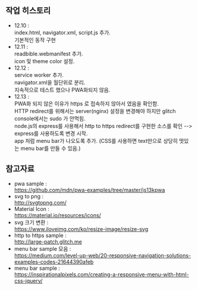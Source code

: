 ## 작업 히스토리
- 12.10 : 
<br/> index.html, navigator.xml, script.js 추가.
<br/> 기본적인 동작 구현
- 12.11 : 
<br/> readbible.webmanifest 추가.
<br/> icon 및 theme color 설정.
- 12.12 : 
<br/> service worker 추가.
<br/> navigator.xml을 월단위로 분리.
<br/> 지속적으로 테스트 했으나 PWA화되지 않음.
- 12.13 :
<br/> PWA화 되지 않은 이유가 https 로 접속하지 않아서 였음을 확인함.
<br/> HTTP redirect를 위해서는 server(nginx) 설정을 변경해야 하지만 glitch console에서는 sudo 가 안먹힘.
<br/> node.js의 express를 사용해서 http to https redirect를 구현한 소스를 확인 --> express를 사용하도록 변경 시작.
<br/> app 처럼 menu bar가 나오도록 추가. (CSS를 사용하면 text만으로 상당히 멋있는 menu bar를 만들 수 있음.)

## 참고자료
+ pwa sample : 
<br/> https://github.com/mdn/pwa-examples/tree/master/js13kpwa
+ svg to png : 
<br/> http://svgtopng.com/
+ Material Icon : 
<br/> https://material.io/resources/icons/
+ svg 크기 변환 : 
<br/> https://www.iloveimg.com/ko/resize-image/resize-svg
+ http to https sample :
<br/> http://large-patch.glitch.me
+ menu bar sample 모음 : 
<br/> https://medium.com/level-up-web/20-responsive-navigation-solutions-examples-codes-21644390afeb
+ menu bar sample :
<br/> https://inspirationalpixels.com/creating-a-responsive-menu-with-html-css-jquery/
